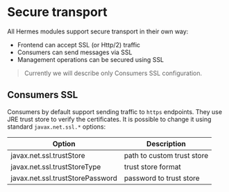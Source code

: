 # Secure transport

All Hermes modules support secure transport in their own way:

* Frontend can accept SSL (or Http/2) traffic
* Consumers can send messages via SSL
* Management operations can be secured using SSL

>
> Currently we will describe only Consumers SSL configuration.
>

## Consumers SSL

Consumers by default support sending traffic to `https` endpoints. They use JRE trust store to verify the certificates.
It is possible to change it using standard `javax.net.ssl.*` options:

Option                           | Description
-------------------------------- | --------------------------
javax.net.ssl.trustStore         | path to custom trust store
javax.net.ssl.trustStoreType     | trust store format
javax.net.ssl.trustStorePassword | password to trust store
